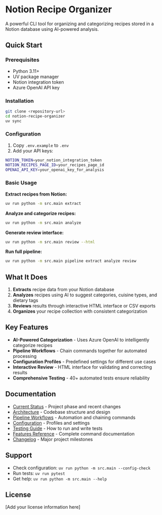 # Notion Recipe Organizer

A powerful CLI tool for organizing and categorizing recipes stored in a Notion database using AI-powered analysis.

## Quick Start

### Prerequisites
- Python 3.11+
- UV package manager
- Notion integration token
- Azure OpenAI API key

### Installation
```bash
git clone <repository-url>
cd notion-recipe-organizer
uv sync
```

### Configuration
1. Copy `.env.example` to `.env`
2. Add your API keys:
```bash
NOTION_TOKEN=your_notion_integration_token
NOTION_RECIPES_PAGE_ID=your_recipes_page_id
OPENAI_API_KEY=your_openai_key_for_analysis
```

### Basic Usage

**Extract recipes from Notion:**
```bash
uv run python -m src.main extract
```

**Analyze and categorize recipes:**
```bash
uv run python -m src.main analyze
```

**Generate review interface:**
```bash
uv run python -m src.main review --html
```

**Run full pipeline:**
```bash
uv run python -m src.main pipeline extract analyze review
```

## What It Does

1. **Extracts** recipe data from your Notion database
2. **Analyzes** recipes using AI to suggest categories, cuisine types, and dietary tags
3. **Reviews** results through interactive HTML interface or CSV exports
4. **Organizes** your recipe collection with consistent categorization

## Key Features

- **AI-Powered Categorization** - Uses Azure OpenAI to intelligently categorize recipes
- **Pipeline Workflows** - Chain commands together for automated processing
- **Configuration Profiles** - Predefined settings for different use cases
- **Interactive Review** - HTML interface for validating and correcting results
- **Comprehensive Testing** - 40+ automated tests ensure reliability

## Documentation

- [Current Status](STATUS.md) - Project phase and recent changes
- [Architecture](ARCHITECTURE.md) - Codebase structure and design
- [Pipeline Workflows](docs/pipeline.md) - Automation and chaining commands
- [Configuration](docs/configuration.md) - Profiles and settings
- [Testing Guide](docs/testing.md) - How to run and write tests
- [Features Reference](FEATURES.md) - Complete command documentation
- [Changelog](CHANGELOG.md) - Major project milestones

## Support

- Check configuration: `uv run python -m src.main --config-check`
- Run tests: `uv run pytest`
- Get help: `uv run python -m src.main --help`

## License

[Add your license information here]